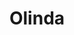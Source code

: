 ---
title:  "Olinda"
team: "Sanskruti Landage |  Snehal Gaikwad |  Prateek Pagore | Pratik Bansode"
tags: VR Mobile Unity

video_provider: "youtube"
video_id:

header:
    teaser: /assets/img/projects/2022/course_project_image10.png

overview: Details Coming Soon...


project-link: 

active: "yes"
type: "course"
year: "2022"

---